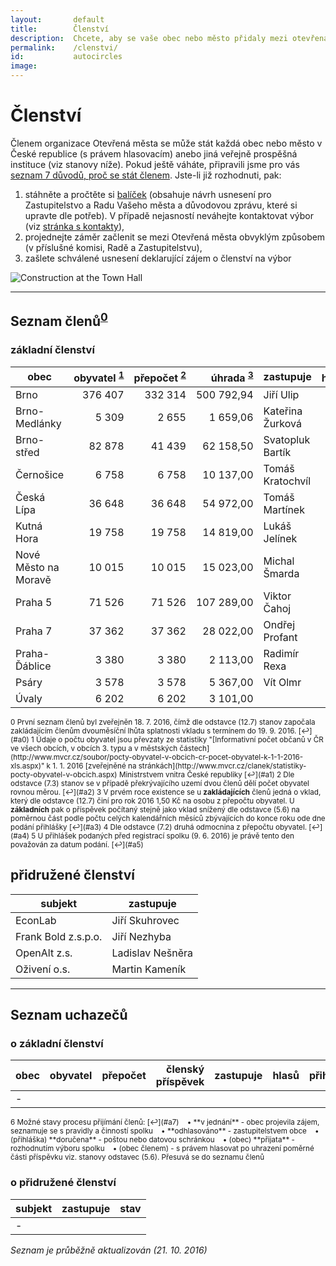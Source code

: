 ```yaml
---
layout:       default
title:        Členství
description:  Chcete, aby se vaše obec nebo město přidaly mezi otevřená města?
permalink:    /clenstvi/
id:           autocircles
image:
---
```


# Členství
Členem organizace Otevřená města se může stát každá obec nebo město v České republice (s právem hlasovacím) anebo jiná veřejně prospěšná instituce (viz stanovy níže). Pokud ještě váháte, připravili jsme pro vás [seznam 7 důvodů, proč se stát členem](/clenstvi/motivace/). Jste-li již rozhodnuti, pak:

1. stáhněte a pročtěte si [balíček](/balicek/) (obsahuje návrh usnesení pro Zastupitelstvo a Radu Vašeho města a důvodovou zprávu, které si upravte dle potřeb). V případě nejasností neváhejte kontaktovat výbor (viz [stránka s kontakty](/kontakty/)),
2. projednejte záměr začlenit se mezi Otevřená města obvyklým způsobem (v příslušné komisi, Radě a Zastupitelstvu),
3. zašlete schválené usnesení deklarující zájem o členství na výbor

![Construction at the Town Hall](/media/thumbnails/construction.jpg)

----

## <span id="Seznam_členů">Seznam členů</span><sup id="a0">[0](#f0)</sup>

### základní členství

obec | obyvatel&nbsp;<sup id="a1">[1](#f1)</sup> | přepočet&nbsp;<sup id="a2">[2](#f2)</sup> | úhrada&nbsp;<sup id="a3">[3](#f3)</sup> | zastupuje | hlasů&nbsp;<sup id="a4">[4](#f4)</sup> | přihláška&nbsp;<sup id="a5">[5](#f5)</sup>
--- | ---:| ---:| ---:| --- | ---:| ---
Brno | 376 407 | 332 314 | 500 792,94 | Jiří Ulip | 576
Brno-Medlánky | 5 309 | 2 655 | 1 659,06 | Kateřina Žurková | 52 | červenec
Brno-střed | 82 878 | 41 439 | 62 158,50 | Svatopluk Bartík | 204
Černošice | 6 758 | 6 758 | 10 137,00 | Tomáš Kratochvíl | 82
Česká Lípa | 36 648 | 36 648 | 54 972,00 | Tomáš Martínek | 191
Kutná Hora | 19 758 | 19 758 | 14 819,00 | Lukáš Jelínek | 141 | červen
Nové Město na Moravě | 10 015 | 10 015 | 15 023,00 | Michal Šmarda | 100
Praha 5 | 71 526 | 71 526 | 107 289,00 | Viktor Čahoj | 267
Praha 7 | 37 362 | 37 362 | 28 022,00 | Ondřej Profant | 193 | červen
Praha-Ďáblice | 3 380 | 3 380 | 2 113,00 | Radimír Rexa | 58 | červenec
Psáry | 3 578 | 3 578 | 5 367,00 | Vít Olmr | 60
Úvaly | 6 202 | 6 202 | 3 101,00 |  | 79 | srpen

<sup>
<span id="f0">0</span> První seznam členů byl zveřejněn 18. 7. 2016, čímž dle odstavce (12.7) stanov započala zakládajícím členům dvouměsíční lhůta splatnosti vkladu s termínem do 19. 9. 2016. [↩](#a0)  
<span id="f1">1</span> Údaje o počtu obyvatel jsou převzaty ze statistiky "[Informativní počet občanů v ČR ve všech obcích, v obcích 3. typu a v městských částech](http://www.mvcr.cz/soubor/pocty-obyvatel-v-obcich-cr-pocet-obyvatel-k-1-1-2016-xls.aspx)" k 1. 1. 2016 [zveřejněné na stránkách](http://www.mvcr.cz/clanek/statistiky-pocty-obyvatel-v-obcich.aspx) Ministrstvem vnitra České republiky [↩](#a1)   
<span id="f2">2</span> Dle odstavce (7.3) stanov se v případě překrývajícího uzemí dvou členů dělí počet obyvatel rovnou měrou. [↩](#a2)   
<span id="f3">3</span> V prvém roce existence se u <strong>zakládajících</strong> členů jedná o vklad, který dle odstavce (12.7) činí pro rok 2016 1,50 Kč na osobu z přepočtu obyvatel. U <strong>základních</strong> pak o příspěvek počítaný stejně jako vklad snížený dle odstavce (5.6) na poměrnou část podle počtu celých kalendářních měsíců zbývajících do konce roku ode dne podání přihlášky [↩](#a3)  
<span id="f4">4</span> Dle odstavce (7.2) druhá odmocnina z přepočtu obyvatel. [↩](#a4)  
<span id="f5">5</span> U přihlášek podaných před registrací spolku (9. 6. 2016) je právě tento den považován za datum podání. [↩](#a5)
</sup>

## přidružené členství

subjekt | zastupuje
--- | ---
EconLab | Jiří Skuhrovec
Frank Bold z.s.p.o. | Jiří Nezhyba
OpenAlt z.s. | Ladislav Nešněra
Oživení o.s. | Martin Kameník

----

## <span id="Seznam_uchazečů">Seznam uchazečů</span>

### o základní členství

obec | obyvatel | přepočet | členský příspěvek | zastupuje | hlasů | přihláška | stav&nbsp;<sup id="a6">[6](#f7)</sup>
--- | ---:| ---:| ---:| --- | ---:| --- | ---
 - |  |  |  |  |  |  |

<sup>
<span id="f6">6</span> Možné stavy procesu přijímání členů: [↩](#a7)  
&nbsp;&nbsp;&nbsp;&bull; **v jednání** - obec projevila zájem, seznamuje se s pravidly a činností spolku  
&nbsp;&nbsp;&nbsp;&bull; **odhlasováno** - zastupitelstvem obce  
&nbsp;&nbsp;&nbsp;&bull; (přihláška) **doručena** - poštou nebo datovou schránkou  
&nbsp;&nbsp;&nbsp;&bull; (obec) **přijata** - rozhodnutím výboru spolku  
&nbsp;&nbsp;&nbsp;&bull; (obec členem) - s právem hlasovat po uhrazení poměrné části příspěvku viz. stanovy odstavec (5.6). Přesuvá se do seznamu členů  
</sup>

### o přidružené členství

subjekt | zastupuje | stav
--- | --- | ---
 - |  |

*Seznam je průběžně aktualizován (21. 10. 2016)*
